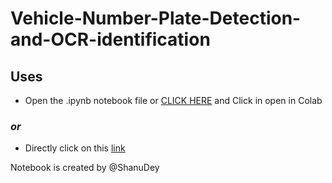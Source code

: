 # Vehicle-Number-Plate-Detection-and-OCR-identification

## Uses
- Open the .ipynb notebook file or [CLICK HERE](https://github.com/ShanuDey/Vehicle-Number-Plate-Detection-and-OCR-identification/blob/master/License_Plate_Detection.ipynb) and  Click in open in Colab
### *or* 
-  Directly click on this [link](https://colab.research.google.com/github/ShanuDey/Vehicle-Number-Plate-Detection-and-OCR-identification/blob/master/License_Plate_Detection.ipynb) 


Notebook is created by @ShanuDey
